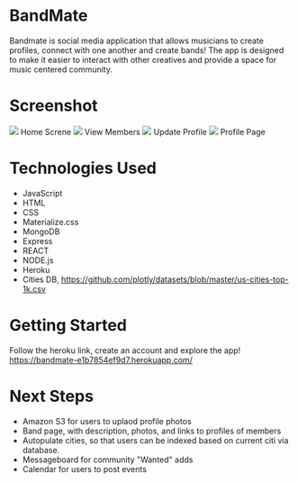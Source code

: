 # BandMate

Bandmate is social media application that allows musicians to create profiles, connect with one another and create bands! The app is designed to make it easier to interact with other creatives and provide a space for music centered community.

# Screenshot

<img src="https://imgur.com/a/h1aSg3f">
Home Screne

<img src="https://imgur.com/b9PnLRV">
View Members

<img src="https://imgur.com/OKoKvnF">
Update Profile

<img src="https://imgur.com/KdvDGoL">
Profile Page

# Technologies Used

- JavaScript
- HTML
- CSS
- Materialize.css
- MongoDB
- Express
- REACT
- NODE.js
- Heroku
- Cities DB, https://github.com/plotly/datasets/blob/master/us-cities-top-1k.csv

# Getting Started
Follow the heroku link, create an account and explore the app!
https://bandmate-e1b7854ef9d7.herokuapp.com/




# Next Steps

- Amazon S3 for users to uplaod profile photos
- Band page, with description, photos, and links to profiles of members
- Autopulate cities, so that users can be indexed based on current citi via database.
- Messageboard for community "Wanted" adds
- Calendar for users to post events
